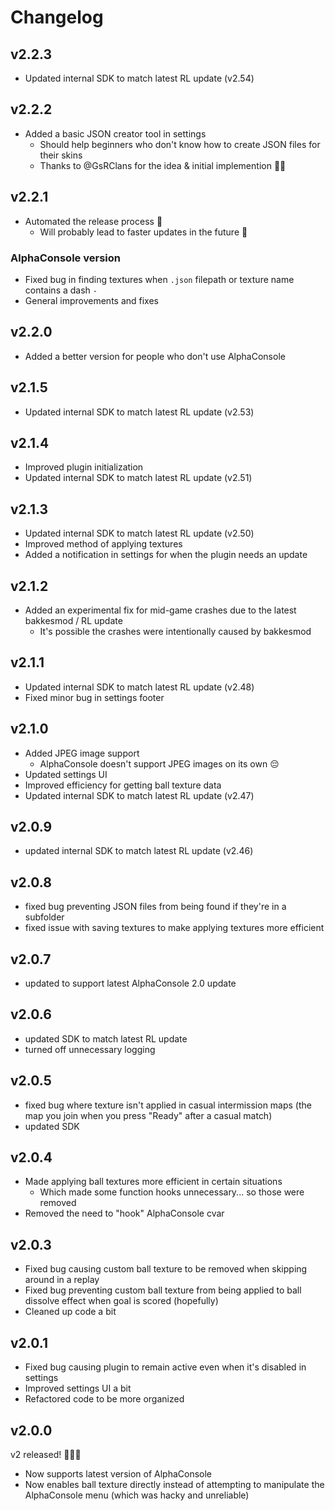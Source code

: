 # Changelog

## v2.2.3
- Updated internal SDK to match latest RL update (v2.54)

## v2.2.2
- Added a basic JSON creator tool in settings
  - Should help beginners who don't know how to create JSON files for their skins
  - Thanks to @GsRClans for the idea & initial implemention 👐🦒

## v2.2.1
- Automated the release process 👷
  - Will probably lead to faster updates in the future 🥳
### AlphaConsole version
- Fixed bug in finding textures when `.json` filepath or texture name contains a dash `-`
- General improvements and fixes

## v2.2.0
- Added a better version for people who don't use AlphaConsole

## v2.1.5
- Updated internal SDK to match latest RL update (v2.53)

## v2.1.4
- Improved plugin initialization
- Updated internal SDK to match latest RL update (v2.51)

## v2.1.3
- Updated internal SDK to match latest RL update (v2.50)
- Improved method of applying textures
- Added a notification in settings for when the plugin needs an update

## v2.1.2
- Added an experimental fix for mid-game crashes due to the latest bakkesmod / RL update
    - It's possible the crashes were intentionally caused by bakkesmod

## v2.1.1
- Updated internal SDK to match latest RL update (v2.48)
- Fixed minor bug in settings footer

## v2.1.0
- Added JPEG image support
    - AlphaConsole doesn't support JPEG images on its own 😔
- Updated settings UI
- Improved efficiency for getting ball texture data
- Updated internal SDK to match latest RL update (v2.47)

## v2.0.9
- updated internal SDK to match latest RL update (v2.46)

## v2.0.8
- fixed bug preventing JSON files from being found if they're in a subfolder
- fixed issue with saving textures to make applying textures more efficient

## v2.0.7
- updated to support latest AlphaConsole 2.0 update

## v2.0.6
- updated SDK to match latest RL update
- turned off unnecessary logging

## v2.0.5
- fixed bug where texture isn't applied in casual intermission maps (the map you join when you press "Ready" after a casual match)
- updated SDK

## v2.0.4
- Made applying ball textures more efficient in certain situations
    - Which made some function hooks unnecessary... so those were removed
- Removed the need to "hook" AlphaConsole cvar

## v2.0.3
- Fixed bug causing custom ball texture to be removed when skipping around in a replay
- Fixed bug preventing custom ball texture from being applied to ball dissolve effect when goal is scored (hopefully)
- Cleaned up code a bit

## v2.0.1
- Fixed bug causing plugin to remain active even when it's disabled in settings
- Improved settings UI a bit
- Refactored code to be more organized

## v2.0.0
v2 released! 🙌🥳🎉

- Now supports latest version of AlphaConsole
- Now enables ball texture directly instead of attempting to manipulate the AlphaConsole menu (which was hacky and unreliable)